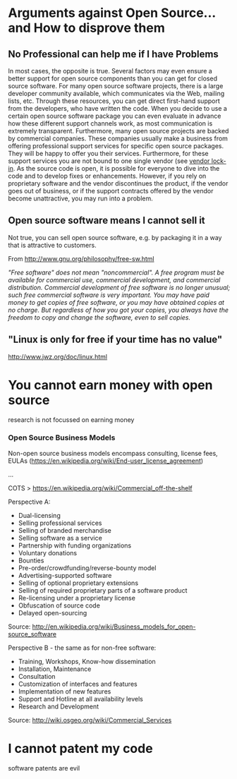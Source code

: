 # Arguments against Open Source... and How to disprove them

## No Professional can help me if I have Problems

In most cases, the opposite is true. Several factors may even ensure a better support for open source components than you can get for closed source software.
For many open source software projects, there is a large developer community available, which communicates via the Web, mailing lists, etc. Through these resources, you can get direct first-hand support from the developers, who have written the code. When you decide to use a certain open source software package you can even evaluate in advance how these different support channels work, as most communication is extremely transparent.
Furthermore, many open source projects are backed by commercial companies. These companies usually make a business from offering professional support services for specific open source packages. They will be happy to offer you their services. Furthermore, for these support services you are not bound to one single vendor (see [vendor lock-in](https://en.wikipedia.org/wiki/Vendor_lock-in). As the source code is open, it is possible for everyone to dive into the code and to develop fixes or enhancements. However, if you rely on proprietary software and the vendor discontinues the product, if the vendor goes out of business, or if the support contracts offered by the vendor become unattractive, you may run into a problem.

## Open source software means I cannot sell it

Not true, you can sell open source software, e.g. by packaging it in a way that is attractive to customers.

From http://www.gnu.org/philosophy/free-sw.html 

*<i class="octicon octicon-quote"></i> "Free software" does not mean "noncommercial". A free program must be available for commercial use, commercial development, and commercial distribution. Commercial development of free software is no longer unusual; such free commercial software is very important. You may have paid money to get copies of free software, or you may have obtained copies at no charge. But regardless of how you got your copies, you always have the freedom to copy and change the software, even to sell copies.*


## "Linux is only for free if your time has no value"

http://www.jwz.org/doc/linux.html 


# You cannot earn money with open source

research is not focussed on earning money

### Open Source Business Models

Non-open source business models encompass consulting, license fees, EULAs (https://en.wikipedia.org/wiki/End-user_license_agreement)

...

COTS > https://en.wikipedia.org/wiki/Commercial_off-the-shelf


Perspective A:
* Dual-licensing
* Selling professional services
* Selling of branded merchandise
* Selling software as a service
* Partnership with funding organizations
* Voluntary donations
* Bounties
* Pre-order/crowdfunding/reverse-bounty model
* Advertising-supported software
* Selling of optional proprietary extensions
* Selling of required proprietary parts of a software product
* Re-licensing under a proprietary license
* Obfuscation of source code
* Delayed open-sourcing

Source: http://en.wikipedia.org/wiki/Business_models_for_open-source_software 

Perspective B - the same as for non-free software:

* Training, Workshops, Know-how dissemination
* Installation, Maintenance
* Consultation
* Customization of interfaces and features
* Implementation of new features
* Support and Hotline at all availability levels
* Research and Development 

Source: http://wiki.osgeo.org/wiki/Commercial_Services
 



# I cannot patent my code

software patents are evil




